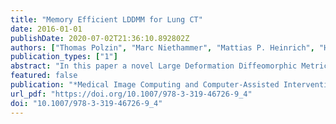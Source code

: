 ```yaml
---
title: "Memory Efficient LDDMM for Lung CT"
date: 2016-01-01
publishDate: 2020-07-02T21:36:10.892802Z
authors: ["Thomas Polzin", "Marc Niethammer", "Mattias P. Heinrich", "Heinz Handels", "Jan Modersitzki"]
publication_types: ["1"]
abstract: "In this paper a novel Large Deformation Diffeomorphic Metric Mapping (LDDMM) scheme is presented which has significantly lower computational and memory demands than standard LDDMM but achieves the same accuracy. We exploit the smoothness of velocities and transformations by using a coarser discretization compared to the image resolution. This reduces required memory and accelerates numerical optimization as well as solution of transport equations. Accuracy is essentially unchanged as the mismatch of transformed moving and fixed image is incorporated into the model at high resolution. Reductions in memory consumption and runtime are demonstrated for registration of lung CT images. State-of-the-art accuracy is shown for the challenging DIR-Lab chronic obstructive pulmonary disease (COPD) lung CT data sets obtaining a mean landmark distance after registration of 1.03 mm and the best average results so far."
featured: false
publication: "*Medical Image Computing and Computer-Assisted Intervention - MICCAI 2016 - 19th International Conference, Athens, Greece, October 17-21, 2016, Proceedings, Part III*"
url_pdf: "https://doi.org/10.1007/978-3-319-46726-9_4"
doi: "10.1007/978-3-319-46726-9_4"
---
```


